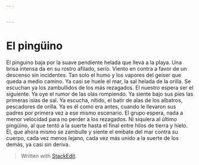 ```yaml
---


---
```


<h1 id="el-pingüino">El pingüino</h1>
<p>El pinguino baja por la suave pendiente helada que lleva a la playa. Una brisa intensa da en su rostro afilado, serio. Viento en contra a favor de un descenso sin incidentes. Tan solo el humo y los vapores del geiser que queda a medio camino. Ya casi se huele el mar, la sal helada de la orilla. Se escuchan ya los zambullidos de los más rezagados. El nuestro espera ser el siguiente. Ya oye el rumor de las olas rompiendo. Ya siente bajo sus pies las primeras islas de sal. Ya escucha, nítido, el batir de alas de los albatros, pescadores de orilla. Ya es él como era antes, cuando le llevaron sus padres por primera vez a ese mismo escenario. El grupo espera, nada a menor velocidad para no perder a los rezagados. Ni siquiera al último pingüino, al que tentó a la suerte hasta el final entre hilos de tierra y hielo. Él, que ahora mismo se zambulle y siente el embate del mar contra su cuerpo, cada vez menos lejano, cada vez más unido a la suerte de los demás, ya casi sin deriva.</p>
<blockquote>
<p>Written with <a href="https://stackedit.io/">StackEdit</a>.</p>
</blockquote>

